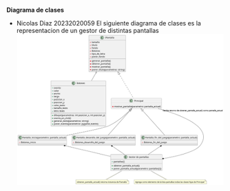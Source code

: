 __Diagrama de clases__
- Nicolas Diaz 20232020059 
El siguiente diagrama de clases es la representacion de un gestor de distintas pantallas
![Diagrama de clases](out/UML/Screen/Screen2.png)
